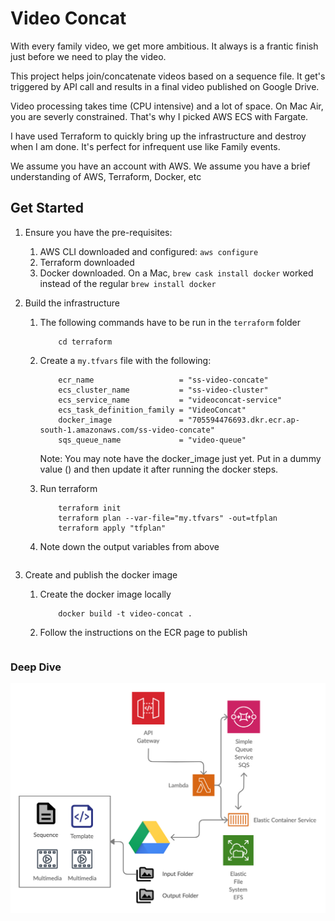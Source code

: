 # Video Concat

With every family video, we get more ambitious. It always is a frantic finish just before we need to play the video. 

This project helps join/concatenate videos based on a sequence file. It get's triggered by API call and results in a final video published on Google Drive.

Video processing takes time (CPU intensive) and a lot of space. On Mac Air, you are severly constrained. That's why I picked AWS ECS with Fargate.

I have used Terraform to quickly bring up the infrastructure and destroy when I am done. It's perfect for infrequent use like Family events. 

We assume you have an account with AWS. We assume you have a brief understanding of AWS, Terraform, Docker, etc

## Get Started

1. Ensure you have the pre-requisites:
    1. AWS CLI downloaded and configured: `aws configure`
    2. Terraform downloaded
    3. Docker downloaded. On a Mac, `brew cask install docker` worked instead of the regular `brew install docker` 

2. Build the infrastructure
    1. The following commands have to be run in the `terraform` folder
        ```
            cd terraform
        ```
    1. Create a `my.tfvars` file with the following:
        ```
            ecr_name                   = "ss-video-concate"
            ecs_cluster_name           = "ss-video-cluster"
            ecs_service_name           = "videoconcat-service"
            ecs_task_definition_family = "VideoConcat"
            docker_image               = "705594476693.dkr.ecr.ap-south-1.amazonaws.com/ss-video-concate"
            sqs_queue_name             = "video-queue"
        ```
        Note: You may note have the docker_image just yet. Put in a dummy value () and then update it after running the docker steps.

    2. Run terraform
        ```            
            terraform init
            terraform plan --var-file="my.tfvars" -out=tfplan
            terraform apply "tfplan"
        ```

    3. Note down the output variables from above
        ```
        ```

3. Create and publish the docker image
    1. Create the docker image locally
        ```
            docker build -t video-concat .
        ```

    2. Follow the instructions on the ECR page to publish
        ```

        ```

### Deep Dive

![Architecture Diagram](./diagram.png)

